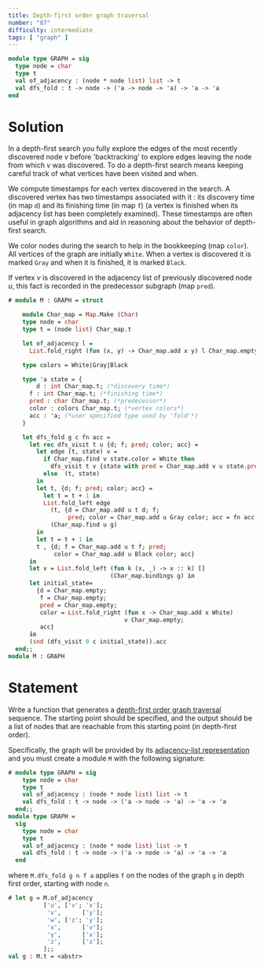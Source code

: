```yaml
---
title: Depth-first order graph traversal
number: "87"
difficulty: intermediate
tags: [ "graph" ]
---
```


```ocaml
module type GRAPH = sig
  type node = char
  type t
  val of_adjacency : (node * node list) list -> t
  val dfs_fold : t -> node -> ('a -> node -> 'a) -> 'a -> 'a
end
```

# Solution

In a depth-first search you fully explore the edges of the most
recently discovered node *v* before 'backtracking' to explore edges
leaving the node from which *v* was discovered. To do a depth-first
search means keeping careful track of what vertices have been visited
and when.

We compute timestamps for each vertex discovered in the search. A
discovered vertex has two timestamps associated with it : its
discovery time (in map `d`) and its finishing time (in map `f`) (a
vertex is finished when its adjacency list has been completely
examined). These timestamps are often useful in graph algorithms and
aid in reasoning about the behavior of depth-first search.

We color nodes during the search to help in the bookkeeping (map
`color`). All vertices of the graph are initially `White`. When a
vertex is discovered it is marked `Gray` and when it is finished, it
is marked `Black`.

If vertex *v* is discovered in the adjacency list of previously
discovered node *u*, this fact is recorded in the predecessor subgraph
(map `pred`).

```ocaml
# module M : GRAPH = struct

    module Char_map = Map.Make (Char)
    type node = char
    type t = (node list) Char_map.t

    let of_adjacency l = 
      List.fold_right (fun (x, y) -> Char_map.add x y) l Char_map.empty

    type colors = White|Gray|Black

    type 'a state = {
        d : int Char_map.t; (*discovery time*)
      f : int Char_map.t; (*finishing time*)
      pred : char Char_map.t; (*predecessor*)
      color : colors Char_map.t; (*vertex colors*)
      acc : 'a; (*user specified type used by 'fold'*)
    }

    let dfs_fold g c fn acc =
      let rec dfs_visit t u {d; f; pred; color; acc} =
        let edge (t, state) v =
          if Char_map.find v state.color = White then
            dfs_visit t v {state with pred = Char_map.add v u state.pred}
          else  (t, state)
        in
        let t, {d; f; pred; color; acc} =
          let t = t + 1 in
          List.fold_left edge
            (t, {d = Char_map.add u t d; f;
                 pred; color = Char_map.add u Gray color; acc = fn acc u})
            (Char_map.find u g)
        in
        let t = t + 1 in
        t , {d; f = Char_map.add u t f; pred;
             color = Char_map.add u Black color; acc}
      in
      let v = List.fold_left (fun k (x, _) -> x :: k) []
                             (Char_map.bindings g) in
      let initial_state= 
        {d = Char_map.empty;
         f = Char_map.empty;
         pred = Char_map.empty;
         color = List.fold_right (fun x -> Char_map.add x White)
                                 v Char_map.empty;
         acc}
      in
      (snd (dfs_visit 0 c initial_state)).acc
  end;;
module M : GRAPH
```

# Statement

Write a function that generates a
[depth-first order graph traversal](https://en.wikipedia.org/wiki/Depth-first_search)
sequence. The starting point should be specified, and the output should
be a list of nodes that are reachable from this starting point (in
depth-first order).

Specifically, the graph will be provided by its
[adjacency-list representation](https://en.wikipedia.org/wiki/Adjacency_list)
and you must create a module `M` with the following signature:

```ocaml
# module type GRAPH = sig
    type node = char
    type t
    val of_adjacency : (node * node list) list -> t
    val dfs_fold : t -> node -> ('a -> node -> 'a) -> 'a -> 'a
  end;;
module type GRAPH =
  sig
    type node = char
    type t
    val of_adjacency : (node * node list) list -> t
    val dfs_fold : t -> node -> ('a -> node -> 'a) -> 'a -> 'a
  end
```

where `M.dfs_fold g n f a` applies `f` on the nodes of the graph
`g` in depth first order, starting with node `n`.

```ocaml
# let g = M.of_adjacency
          ['u', ['v'; 'x'];
           'v',      ['y'];
           'w', ['z'; 'y'];
           'x',      ['v'];
           'y',      ['x'];
           'z',      ['z'];
          ];;
val g : M.t = <abstr>
```
